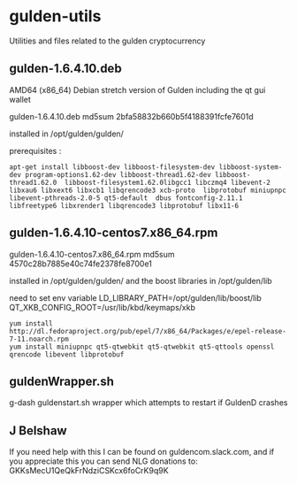 # gulden-utils
Utilities and files related to the gulden cryptocurrency

## gulden-1.6.4.10.deb  

AMD64 (x86_64) Debian stretch version of Gulden including the qt gui wallet

gulden-1.6.4.10.deb md5sum 2bfa58832b660b5f4188391fcfe7601d 

installed in /opt/gulden/gulden/

prerequisites :
```
apt-get install libboost-dev libboost-filesystem-dev libboost-system-dev program-options1.62-dev libboost-thread1.62-dev libboost-thread1.62.0  libboost-filesystem1.62.0libgcc1 libczmq4 libevent-2 libxau6 libxext6 libxcb1 libqrencode3 xcb-proto  libprotobuf miniupnpc libevent-pthreads-2.0-5 qt5-default  dbus fontconfig-2.11.1 libfreetype6 libxrender1 libqrencode3 libprotobuf libx11-6 
```

## gulden-1.6.4.10-centos7.x86_64.rpm

gulden-1.6.4.10-centos7.x86_64.rpm md5sum 4570c28b7885e40c74fe2378fe8700e1

installed in /opt/gulden/gulden/
and the boost libraries in  /opt/gulden/lib

need to set env variable
LD_LIBRARY_PATH=/opt/gulden/lib/boost/lib
QT_XKB_CONFIG_ROOT=/usr/lib/kbd/keymaps/xkb

```prerequisites -
yum install http://dl.fedoraproject.org/pub/epel/7/x86_64/Packages/e/epel-release-7-11.noarch.rpm
yum install miniupnpc qt5-qtwebkit qt5-qtwebkit qt5-qttools openssl qrencode libevent libprotobuf 

```


## guldenWrapper.sh

g-dash guldenstart.sh wrapper which attempts to restart if GuldenD crashes


## J Belshaw

If you need help with this I can be found on guldencom.slack.com, and if you appreciate this you can send NLG donations to:
GKKsMecU1QeQkFrNdziCSKcx6foCrK9q9K

